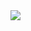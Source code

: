 <img style="-webkit-user-select: none" src="file:///C:/Users/Andi/Pictures/Saved%20Pictures/103924.jpg">
